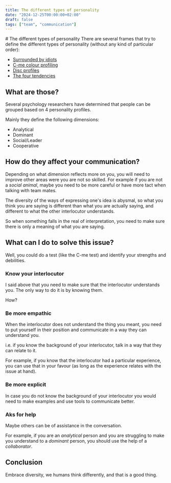 ```yaml
---
title: The different types of personality
date: "2024-12-25T00:00:00+02:00"
draft: false
tags: ["team", "communication"]
---
```


# The different types of personality
There are several frames that try to define the different types of personality
(without any kind of particular order):

- [Surrounded by idiots](https://www.surroundedbyidiots.com/en/books/surrounded-by-idiots/)
- [C-me colour profiling](https://www.colour-profiling.com/)
- [Disc profiles](https://www.discprofiles.com/disc-styles/)
- [The four tendencies](https://gretchenrubin.com/books/the-four-tendencies/)

## What are those?
Several psychology researchers have determined that people can be grouped based on
4 personality profiles.

Mainly they define the following dimensions:

- Analytical
- Dominant
- Social/Leader
- Cooperative

## How do they affect your communication?
Depending on what dimension reflects more on you, you will need to improve other areas
were you are not so skilled. For example if you are not a *social animal*, maybe you
need to be more careful or have more tact when talking with team mates.

The diversity of the ways of expressing one's idea is abysmal, so what you think you are
saying is different than what you are actually saying, and different to what the other
interlocutor understands.

So when something falls in the real of interpretation, you need to make sure there is
only a meaning of what you are saying.

## What can I do to solve this issue?
Well, you could do a test (like the C-me test) and identify your strengths and debilities.

### Know your interlocutor
I said above that you need to make sure that the interlocutor understands you. The only
way to do it is by knowing them.

How?

### Be more empathic
When the interlocutor does not understand the thing you meant, you need to put yourself
in their position and communicate in a way they can understand you.

i.e. if you know the background of your interlocutor, talk in a way that they
can relate to it.

For example, if you know that the interlocutor had a particular experience, you can use that
in your favour (as long as the experience relates with the issue at hand).

### Be more explicit
In case you do not know the background of your interlocutor you would need to make examples
and use tools to communicate better.

### Aks for help
Maybe others can be of assistance in the conversation.

For example, if you are an *analytical* person and you are struggling to make you understand
to a *dominant* person, you should use the help of a *collaborator*.

## Conclusion
Embrace diversity, we humans think differently, and that is a good thing.
